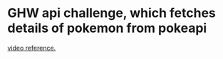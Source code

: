 # GHW api challenge, which fetches details of pokemon from pokeapi

[video reference.](https://youtu.be/zOrejGF0oBA?feature=shared)
